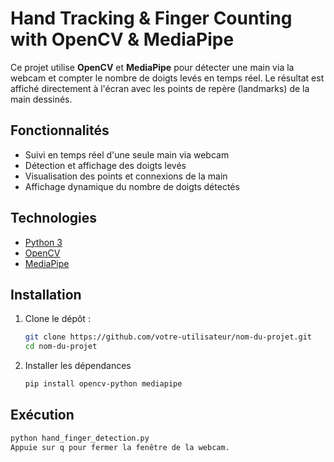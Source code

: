 #  Hand Tracking & Finger Counting with OpenCV & MediaPipe

Ce projet utilise **OpenCV** et **MediaPipe** pour détecter une main via la webcam et compter le nombre de doigts levés en temps réel. Le résultat est affiché directement à l'écran avec les points de repère (landmarks) de la main dessinés.

## Fonctionnalités

- Suivi en temps réel d'une seule main via webcam
- Détection et affichage des doigts levés
- Visualisation des points et connexions de la main
- Affichage dynamique du nombre de doigts détectés

## Technologies

- [Python 3](https://www.python.org/)
- [OpenCV](https://opencv.org/)
- [MediaPipe](https://mediapipe.dev/)

## Installation

1. Clone le dépôt :
   ```bash
   git clone https://github.com/votre-utilisateur/nom-du-projet.git
   cd nom-du-projet  

2. Installer les dépendances
   ```bash
   pip install opencv-python mediapipe

 ## Exécution
 ```bash
python hand_finger_detection.py
Appuie sur q pour fermer la fenêtre de la webcam.
